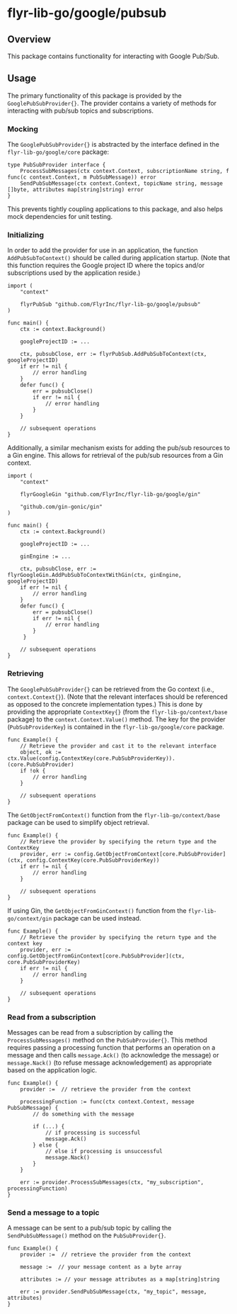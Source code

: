 # flyr-lib-go/google/pubsub

## Overview
This package contains functionality for interacting with Google Pub/Sub.

## Usage
The primary functionality of this package is provided by the `GooglePubSubProvider{}`. The provider contains a variety of methods for interacting with pub/sub topics and subscriptions.

### Mocking
The `GooglePubSubProvider{}` is abstracted by the interface defined in the `flyr-lib-go/google/core` package:
```
type PubSubProvider interface {
    ProcessSubMessages(ctx context.Context, subscriptionName string, f func(c context.Context, m PubSubMessage)) error
    SendPubSubMessage(ctx context.Context, topicName string, message []byte, attributes map[string]string) error
}
```
This prevents tightly coupling applications to this package, and also helps mock dependencies for unit testing.

### Initializing
In order to add the provider for use in an application, the function `AddPubSubToContext()` should be called during application startup. (Note that this function requires the Google project ID where the topics and/or subscriptions used by the application reside.)
```
import (
    "context"

    flyrPubSub "github.com/FlyrInc/flyr-lib-go/google/pubsub"
)

func main() {
    ctx := context.Background()

    googleProjectID := ...

    ctx, pubsubClose, err := flyrPubSub.AddPubSubToContext(ctx, googleProjectID)
    if err != nil {
        // error handling
    }
    defer func() {
        err = pubsubClose()
        if err != nil {
            // error handling
        }
    }

    // subsequent operations
}
```
Additionally, a similar mechanism exists for adding the pub/sub resources to a Gin engine. This allows for retrieval of the pub/sub resources from a Gin context.
```
import (
    "context"

    flyrGoogleGin "github.com/FlyrInc/flyr-lib-go/google/gin"

    "github.com/gin-gonic/gin"
)

func main() {
    ctx := context.Background()

    googleProjectID := ...

    ginEngine := ...

    ctx, pubsubClose, err := flyrGoogleGin.AddPubSubToContextWithGin(ctx, ginEngine, googleProjectID)
    if err != nil {
        // error handling
    }
    defer func() {
        err = pubsubClose()
        if err != nil {
            // error handling
        }
     }

    // subsequent operations
}
```

### Retrieving
The `GooglePubSubProvider{}` can be retrieved from the Go context (i.e., `context.Context{}`). (Note that the relevant interfaces should be referenced as opposed to the concrete implementation types.) This is done by providing the appropriate `ContextKey{}` (from the `flyr-lib-go/context/base` package) to the `context.Context.Value()` method. The key for the provider (`PubSubProviderKey`) is contained in the `flyr-lib-go/google/core` package.
```
func Example() {
    // Retrieve the provider and cast it to the relevant interface
    object, ok := ctx.Value(config.ContextKey(core.PubSubProviderKey)).(core.PubSubProvider)
    if !ok {
        // error handling   
    }

    // subsequent operations
}
```
The `GetObjectFromContext()` function from the `flyr-lib-go/context/base` package can be used to simplify object retrieval.
```
func Example() {
    // Retrieve the provider by specifying the return type and the ContextKey
    provider, err := config.GetObjectFromContext[core.PubSubProvider](ctx, config.ContextKey(core.PubSubProviderKey))
    if err != nil {
        // error handling
    }

    // subsequent operations
}
```
If using Gin, the `GetObjectFromGinContext()` function from the `flyr-lib-go/context/gin` package can be used instead.
```
func Example() {
    // Retrieve the provider by specifying the return type and the context key
    provider, err := config.GetObjectFromGinContext[core.PubSubProvider](ctx, core.PubSubProviderKey)
    if err != nil {
        // error handling
    }

    // subsequent operations
}
```

### Read from a subscription
Messages can be read from a subscription by calling the `ProcessSubMessages()` method on the `PubSubProvider{}`. This method requires passing a processing function that performs an operation on a message and then calls `message.Ack()` (to acknowledge the message) or `message.Nack()` (to refuse message acknowledgement) as appropriate based on the application logic.
```
func Example() {
    provider :=  // retrieve the provider from the context

    processingFunction := func(ctx context.Context, message PubSubMessage) {
        // do something with the message

        if (...) {
            // if processing is successful
            message.Ack()
        } else {
            // else if processing is unsuccessful
            message.Nack()
        }
    }

    err := provider.ProcessSubMessages(ctx, "my_subscription", processingFunction)
}
```

### Send a message to a topic
A message can be sent to a pub/sub topic by calling the `SendPubSubMessage()` method on the `PubSubProvider{}`.
```
func Example() {
    provider :=  // retrieve the provider from the context

    message :=  // your message content as a byte array

    attributes := // your message attributes as a map[string]string

    err := provider.SendPubSubMessage(ctx, "my_topic", message, attributes)
}
```
